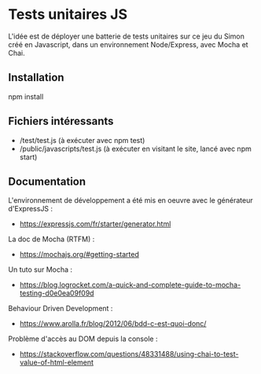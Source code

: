 
# Tests unitaires JS

L'idée est de déployer une batterie de tests unitaires sur ce jeu du Simon 
créé en Javascript, dans un environnement Node/Express, avec Mocha et Chai.

## Installation

npm install

## Fichiers intéressants

- /test/test.js 
  (à exécuter avec npm test)
- /public/javascripts/test.js 
  (à exécuter en visitant le site, lancé avec npm start)


## Documentation

L'environnement de développement a été mis en oeuvre avec le générateur d'ExpressJS :
- https://expressjs.com/fr/starter/generator.html

La doc de Mocha (RTFM) :
- https://mochajs.org/#getting-started

Un tuto sur Mocha :
- https://blog.logrocket.com/a-quick-and-complete-guide-to-mocha-testing-d0e0ea09f09d

Behaviour Driven Development :
- https://www.arolla.fr/blog/2012/06/bdd-c-est-quoi-donc/

Problème d'accès au DOM depuis la console :
- https://stackoverflow.com/questions/48331488/using-chai-to-test-value-of-html-element

